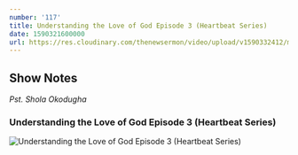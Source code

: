 ```yaml
---
number: '117'
title: Understanding the Love of God Episode 3 (Heartbeat Series)
date: 1590321600000
url: https://res.cloudinary.com/thenewsermon/video/upload/v1590332412/messages/Heartbeat_Episode_3_-_Understanding_the_Love_of_God_-_Pastor_Shola_Okodugha.mp3
---
```


## Show Notes
_Pst. Shola Okodugha_

### Understanding the Love of God Episode 3 (Heartbeat Series)

![Understanding the Love of God Episode 3 (Heartbeat Series)](https://res.cloudinary.com/thenewsermon/image/upload/v1590317900/sermon%20display%20pictures/Heartbeat_3.jpg)